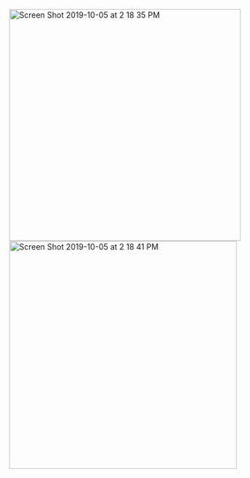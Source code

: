 <img width="419" alt="Screen Shot 2019-10-05 at 2 18 35 PM" src="https://user-images.githubusercontent.com/35706354/66260367-102eb180-e77b-11e9-8eef-23ddbd413628.png">
<img width="412" alt="Screen Shot 2019-10-05 at 2 18 41 PM" src="https://user-images.githubusercontent.com/35706354/66260368-10c74800-e77b-11e9-97cf-004f8faf7b31.png">
